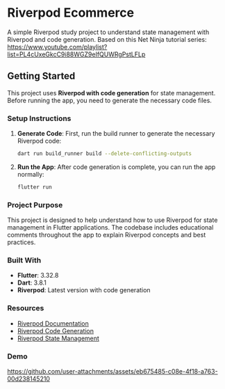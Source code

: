 # Riverpod Ecommerce

A simple Riverpod study project to understand state management with Riverpod and code generation.
Based on this Net Ninja tutorial series: https://www.youtube.com/playlist?list=PL4cUxeGkcC9i88WGZ9eIfQUWRgPstLFLp

## Getting Started

This project uses **Riverpod with code generation** for state management. Before running the app, you need to generate the necessary code files.

### Setup Instructions

1. **Generate Code**: First, run the build runner to generate the necessary Riverpod code:
   ```bash
   dart run build_runner build --delete-conflicting-outputs
   ```

2. **Run the App**: After code generation is complete, you can run the app normally:
   ```bash
   flutter run
   ```

### Project Purpose

This project is designed to help understand how to use Riverpod for state management in Flutter applications. The codebase includes educational comments throughout the app to explain Riverpod concepts and best practices.

### Built With

- **Flutter**: 3.32.8
- **Dart**: 3.8.1
- **Riverpod**: Latest version with code generation

### Resources

- [Riverpod Documentation](https://riverpod.dev/)
- [Riverpod Code Generation](https://riverpod.dev/docs/concepts/about_code_generation)
- [Riverpod State Management](https://riverpod.dev/docs/concepts/reading)

### Demo


https://github.com/user-attachments/assets/eb675485-c08e-4f18-a763-00d238145210
